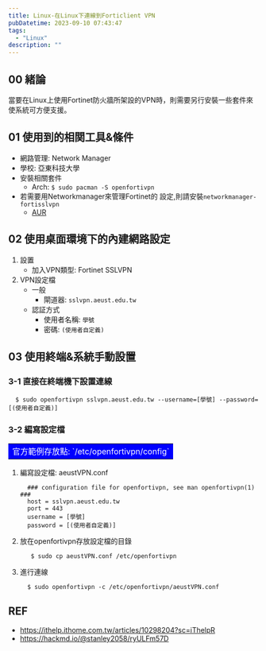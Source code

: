 ```yaml
---
title: Linux-在Linux下連線到Forticlient VPN
pubDatetime: 2023-09-10 07:43:47
tags:
  - "Linux"
description: ""
---
```


## 00 緒論

當要在Linux上使用Fortinet防火牆所架設的VPN時，則需要另行安裝一些套件來使系統可方便支援。

<!--more-->

## 01 使用到的相関工具&條件

- 網路管理: Network Manager
- 學校: 亞東科技大學
- 安裝相關套件
  - Arch: `$ sudo pacman -S openfortivpn`
- 若需要用Networkmanager來管理Fortinet的 設定,則請安裝`networkmanager-fortisslvpn`
  - [AUR](https://aur.archlinux.org/packages/networkmanager-fortisslvpn)

## 02 使用桌面環境下的內建網路設定

1. 設置
   - 加入VPN類型: Fortinet SSLVPN
2. VPN設定檔
   - 一般
     - 閘道器: `sslvpn.aeust.edu.tw`
   - 認証方式
     - 使用者名稱: `學號`
     - 密碼: `(使用者自定義)`

## 03 使用終端&系統手動設置

### 3-1 直接在終端機下設置連線

```shell
  $ sudo openfortivpn sslvpn.aeust.edu.tw --username=[學號] --password=[(使用者自定義)]
```

### 3-2 編寫設定檔

<table><tr><td bgcolor=0000FF>
  <font color=white> 官方範例存放點: `/etc/openfortivpn/config` </font>
</td></tr></table>

1. 編寫設定檔: aeustVPN.conf
   ```shell
     ### configuration file for openfortivpn, see man openfortivpn(1) ###
     host = sslvpn.aeust.edu.tw
     port = 443
     username = [學號]
     password = [(使用者自定義)]
   ```
2. 放在openfortivpn存放設定檔的目錄
   ```shell
      $ sudo cp aeustVPN.conf /etc/openfortivpn
   ```
3. 進行連線
   ```shell
     $ sudo openfortivpn -c /etc/openfortivpn/aeustVPN.conf
   ```

## REF

- https://ithelp.ithome.com.tw/articles/10298204?sc=iThelpR
- https://hackmd.io/@stanley2058/ryULFm57D
